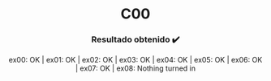 <p align="center">
   <h1 align="center">C00</h1>
</p>

<p align="center">
  <h3 align="center">Resultado obtenido ✔️​</h3>
  <p align="center">ex00: OK | ex01: OK | ex02: OK | ex03: OK | ex04: OK | ex05: OK | ex06: OK | ex07: OK | ex08: Nothing turned in</p>
</p>
